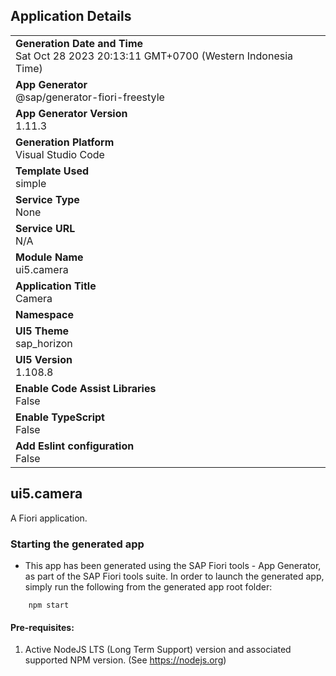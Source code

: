 ## Application Details
|               |
| ------------- |
|**Generation Date and Time**<br>Sat Oct 28 2023 20:13:11 GMT+0700 (Western Indonesia Time)|
|**App Generator**<br>@sap/generator-fiori-freestyle|
|**App Generator Version**<br>1.11.3|
|**Generation Platform**<br>Visual Studio Code|
|**Template Used**<br>simple|
|**Service Type**<br>None|
|**Service URL**<br>N/A
|**Module Name**<br>ui5.camera|
|**Application Title**<br>Camera|
|**Namespace**<br>|
|**UI5 Theme**<br>sap_horizon|
|**UI5 Version**<br>1.108.8|
|**Enable Code Assist Libraries**<br>False|
|**Enable TypeScript**<br>False|
|**Add Eslint configuration**<br>False|

## ui5.camera

A Fiori application.

### Starting the generated app

-   This app has been generated using the SAP Fiori tools - App Generator, as part of the SAP Fiori tools suite.  In order to launch the generated app, simply run the following from the generated app root folder:

```
    npm start
```

#### Pre-requisites:

1. Active NodeJS LTS (Long Term Support) version and associated supported NPM version.  (See https://nodejs.org)



